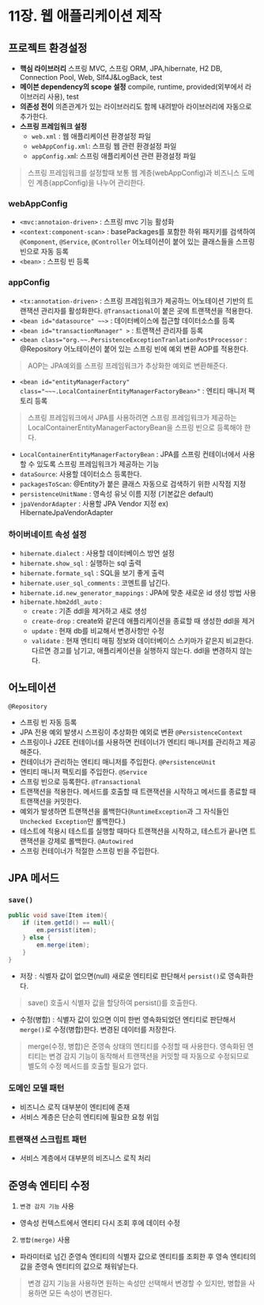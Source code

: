 # 11장. 웹 애플리케이션 제작
## 프로젝트 환경설정
- **핵심 라이브러리**
  스프링 MVC, 스프링 ORM, JPA,hibernate, H2 DB, Connection Pool, Web, Slf4J&LogBack, test
- **메이븐 dependency의 scope 설정**
  compile, runtime, provided(외부에서 라이브러리 사용), test
- **의존성 전이**
  의존관계가 있는 라이브러리도 함께 내려받아 라이브러리에 자동으로 추가한다.
- **스프링 프레임워크 설정**
    - `web.xml` : 웹 애플리케이션 환경설정 파일
    - `webAppConfig.xml`: 스프링 웹 관련 환경설정 파일
    - `appConfig.xm`l: 스프링 애플리케이션 관련 환경설정 파일
> 스프링 프레임워크를 설정할때 보통 웹 계층(webAppConfig)과 비즈니스 도메인 계층(appConfig)을 나누어 관리한다.

### webAppConfig
- `<mvc:annotaion-driven>` : 스프링 mvc 기능 활성화
- `<context:component-scan>` : basePackages를 포함한 하위 패지키를 검색하여 `@Component`, `@Service`, `@Controller` 어노테이션이 붙어 있는 클래스들을 스프링 빈으로 자동 등록
- `<bean>` : 스프링 빈 등록

### appConfig
- `<tx:annotation-driven>` : 스프링 프레임워크가 제공하느 어노테이션 기반의 트랜잭션 관리자를 활성화한다. `@Transactional`이 붙은 곳에 트랜잭션을 적용한다.
- `<bean id="datasource" ~~>` : 데이터베이스에 접근할 데이터소스를 등록
- `<bean id="transactionManager" >` : 트랜잭션 관리자를 등록
- `<bean class="org.~~.PersistenceExceptionTranlationPostProcessor` : @Repository 어노테이션이 붙어 있는 스프링 빈에 예외 변환 AOP를 적용한다.
> AOP는 JPA예외를 스프링 프레임워크가 추상화한 예외로 변환해준다.
- `<bean id="entityManagerFactory" class="~~~.LocalContainerEntityManagerFactoryBean>"` : 엔티티 매니저 팩토리 등록
> 스프링 프레임워크에서 JPA를 사용하려면 스프링 프레임워크가 제공하는 LocalContainerEntityManagerFactoryBean을 스프링 빈으로 등록해야 한다.
- `LocalContainerEntityManagerFactoryBean` : JPA를 스프링 컨테이너에서 사용할 수 있도록 스프링 프레임워크가 제공하는 기능
- `dataSource`: 사용할 데이터소스 등록한다.
- `packagesToScan`: @Entity가 붙은 클래스 자동으로 검색하기 위한 시작점 지정
- `persistenceUnitName` : 영속성 유닛 이름 지정 (기본값은 default)
- `jpaVendorAdapter` : 사용할 JPA Vendor 지정 ex) HibernateJpaVendorAdapter

### 하이버네이트 속성 설정
- `hibernate.dialect` : 사용할 데이터베이스 방언 설정
- `hibernate.show_sql` : 실행하는 sql 출력
- `hibernate.formate_sql` : SQL을 보기 좋게 출력
- `hibernate.user_sql_comments` : 코멘트를 남긴다.
- `hibernate.id.new_generator_mappings` : JPA에 맞춘 새로운 id 생성 방법 사용
- `hibernate.hbm2ddl_auto` :
    -  `create` : 기존 ddl을 제거하고 새로 생성
    - `create-drop` : create와 같은데 애플리케이션을 종료할 때 생성한 ddl을 제거
    - `update` : 현재 db를 비교해서 변경사항만 수정
    - `validate` : 현재 엔티티 매핑 정보와 데이터베이스 스키마가 같은지 비교한다. 다르면 경고를 남기고, 애플리케이션을 실행하지 않는다. ddl을 변경하지 않는다.

## 어노테이션
`@Repository`
- 스프링 빈 자동 등록
- JPA 전용 예외 발생시 스프링이 추상화한 예외로 변환
  `@PersistenceContext`
- 스프링이나 J2EE 컨테이너를 사용하면 컨테이너가 엔티티 매니저를 관리하고 제공해준다.
- 컨테이너가 관리하는 엔티티 매니저를 주입한다.
  `@PersistenceUnit`
- 엔티티 매니저 팩토리를 주입한다.
  `@Service`
- 스프링 빈으로 등록한다.
  `@Transactional`
- 트랜잭션을 적용한다. 메서드를 호출할 때 트랜잭션을 시작하고 메서드를 종료할 때 트랜잭션을 커밋한다.
- 예외가 발생하면 트랜잭션을 롤백한다(`RuntimeException`과 그 자식들인`Unchecked Exception`만 롤백한다.)
- 테스트에 적용시 테스트를 실행할 때마다 트랜잭션을 시작하고, 테스트가 끝나면 트랜잭션을 강제로 롤백한다.
  `@Autowired`
- 스프링 컨테이너가 적절한 스프링 빈을 주입한다.

## JPA 메서드
### `save()`
```java
public void save(Item item){
	if (item.getId() == null){
		em.persist(item);
	} else {
		em.merge(item);
	}
}
```
- 저장 : 식별자 값이 없으면(null) 새로운 엔티티로 판단해서 `persist()`로 영속화한다.
> save() 호출시 식별자 값을 할당하여 persist()를 호출한다.
- 수정(병합) : 식별자 값이 있으면 이미 한번 영속화되었던 엔티티로 판단해서 `merge()`로 수정(병합)한다. 변경된 데이터를 저장한다.
> merge(수정, 병합)은 준영속 상태의 엔티티를 수정할 때 사용한다.
> 영속화된 엔티티는 변경 감지 기능이 동작해서 트랜잭션을  커밋할 때 자동으로 수정되므로 별도의 수정 메서드를 호출할 필요가 없다.

### 도메인 모델 패턴
- 비즈니스 로직 대부분이 엔티티에 존재
- 서비스 계층은 단순히 엔티티에 필요한 요청 위임
### 트랜잭션 스크립트 패턴
- 서비스 계층에서 대부분의 비즈니스 로직 처리

## 준영속 엔티티 수정
1. `변경 감지 기능` 사용
- 영속성 컨텍스트에서 엔티티 다시 조회 후에 데이터 수정
2. `병합(merge)` 사용
- 파라미터로 넘긴 준영속 엔티티의 식별자 값으로 엔티티를 조회한 후 영속 엔티티의 값을 준영속 엔티티의 값으로 채워넣는다.
> 변경 감지 기능을 사용하면 원하는 속성만 선택해서 변경할 수 있지만, 병합을 사용하면 모든 속성이 변경된다.


